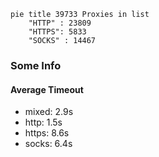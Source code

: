 
```mermaid
pie title 39733 Proxies in list
    "HTTP" : 23809
    "HTTPS": 5833
    "SOCKS" : 14467
```

### Some Info
#### Average Timeout

- mixed: 2.9s
- http: 1.5s
- https: 8.6s
- socks: 6.4s